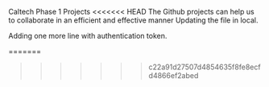 Caltech Phase 1 Projects
<<<<<<< HEAD
The Github projects can help us to collaborate in an efficient and effective manner Updating the file in local.

Adding one more line with authentication token.

=======
>>>>>>> c22a91d27507d4854635f8fe8ecfd4866ef2abed
